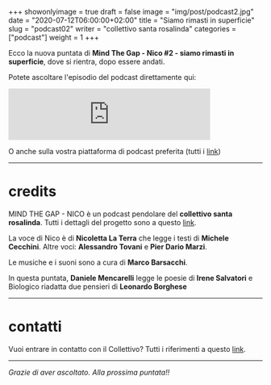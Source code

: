 +++
showonlyimage = true
draft = false
image = "img/post/podcast2.jpg"
date = "2020-07-12T06:00:00+02:00"
title = "Siamo rimasti in superficie"
slug = "podcast02"
writer = "collettivo santa rosalinda"
categories = ["podcast"]
weight = 1
+++

Ecco la nuova puntata di **Mind The Gap - Nico #2 - siamo rimasti in superficie**,
dove si rientra, dopo essere andati.

<!--more-->

Potete ascoltare l'episodio del podcast direttamente qui:

<iframe src="https://anchor.fm/collettivosr/embed/episodes/Mind-the-Gap---Nico-2---siamo-rimasti-in-superficie-egl66j" height="102px" width="400px" frameborder="0" scrolling="no"></iframe>

O anche sulla vostra piattaforma di podcast preferita (tutti i <a href="/ascolta/">link</a>)

- - -

# credits

MIND THE GAP - NICO è un podcast pendolare del **collettivo santa rosalinda**. Tutti i dettagli del progetto sono a questo <a href="/about/">link</a>.

La voce di Nico è di **Nicoletta La Terra** che legge i testi di **Michele Cecchini**. Altre voci: **Alessandro Tovani** e **Pier Dario Marzi**.

Le musiche e i suoni sono a cura di **Marco Barsacchi**.

In questa puntata,
**Daniele Mencarelli** legge le poesie di **Irene Salvatori** e Biologico riadatta due pensieri di **Leonardo Borghese**
- - -

# contatti

Vuoi entrare in contatto con il Collettivo? Tutti i riferimenti a questo <a href="/contact/">link</a>.

- - -

_Grazie di aver ascoltato. Alla prossima puntata!!_

